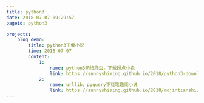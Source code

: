 ```yaml
---
title: python3
date: 2018-07-07 09:29:57
pageid: python3

projects:
    blog_demo:
        title: python3下载小说
        time: 2018-07-07
        content:
            1:
                name: python3网络爬虫，下载起点小说
                link: https://sunnyshining.github.io/2018/python3-download-noval
            2:
                name: urllib、pyquery下载笔趣阁小说
                link: https://sunnyshining.github.io/2018/mojintianshi/
---
```

